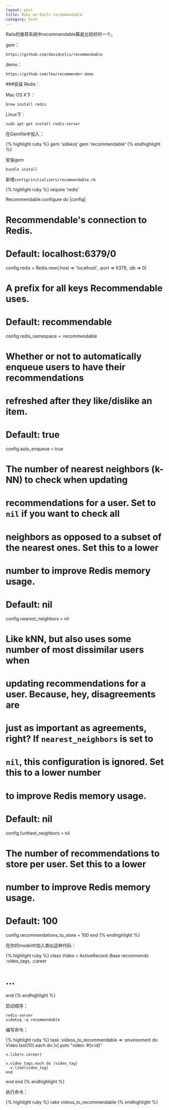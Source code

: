 ```yaml
---
layout: post
title: Ruby on Rails recommendable
category: tech
---
```

Rails的推荐系统中recommendable算是比较好的一个。

gem：

```
https://github.com/davidcelis/recommendable
```

demo：

```
https://github.com/tka/recommender-demo
```

###安装 Redis：

  Mac OS X下：

  ```
  brew install redis
  ```

  Linux下：

  ```
  sudo apt-get install redis-server
  ```

在Gemfile中加入：

{% highlight ruby %}
gem 'sidekiq'
gem 'recommendable'
{% endhighlight %}

安装gem

```
bundle install
```

新增`config/initializers/recommendable.rb`

{% highlight ruby %}
require 'redis'

Recommendable.configure do |config|
  # Recommendable's connection to Redis.
  #
  # Default: localhost:6379/0
  config.redis = Redis.new(:host => 'localhost', :port => 6379, :db => 0)

  # A prefix for all keys Recommendable uses.
  #
  # Default: recommendable
  config.redis_namespace = :recommendable

  # Whether or not to automatically enqueue users to have their recommendations
  # refreshed after they like/dislike an item.
  #
  # Default: true
  config.auto_enqueue = true

  # The number of nearest neighbors (k-NN) to check when updating
  # recommendations for a user. Set to `nil` if you want to check all
  # neighbors as opposed to a subset of the nearest ones. Set this to a lower
  # number to improve Redis memory usage.
  #
  # Default: nil
  config.nearest_neighbors = nil

  # Like kNN, but also uses some number of most dissimilar users when
  # updating recommendations for a user. Because, hey, disagreements are
  # just as important as agreements, right? If `nearest_neighbors` is set to
  # `nil`, this configuration is ignored. Set this to a lower number
  # to improve Redis memory usage.
  #
  # Default: nil
  config.furthest_neighbors = nil

  # The number of recommendations to store per user. Set this to a lower
  # number to improve Redis memory usage.
  #
  # Default: 100
  config.recommendations_to_store = 100
end
{% endhighlight %}

在你的model中加入类似这种代码：

{% highlight ruby %}
class Video < ActiveRecord::Base
  recommends :video_tags, :career

  # ...
end
{% endhighlight %}

启动顺序：

```
redis-server
sidekiq -q recommendable
```

编写命令：

{% highlight ruby %}
task :videos_to_recommendable => :environment do
  Video.last(10).each do |v|
    puts "video: #{v.id}"

    v.like(v.career)

    v.video_tags.each do |video_tag|
      v.like(video_tag)
    end
  end
end
{% endhighlight %}

执行命令：

{% highlight ruby %}
rake videos_to_recommendable
{% endhighlight %}
